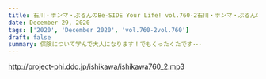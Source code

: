 ```yaml
---
title: 石川・ホンマ・ぶるんのBe-SIDE Your Life! vol.760-2石川・ホンマ・ぶるんのBe-SIDE Your Life! vol.760-2
date: December 29, 2020
tags: ['2020', 'December 2020', 'vol.760-2vol.760']
draft: false
summary: 保険について学んで大人になります！でもくったくたです･･･
---
```


http://project-phi.ddo.jp/ishikawa/ishikawa760_2.mp3